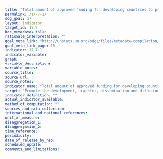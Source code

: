 ```yaml
---
title: "Total amount of approved funding for developing countries to promote the development, transfer, dissemination and diffusion of environmentally sound technologies"
permalink: /17-7-1/
sdg_goal: 17
layout: indicator
target_id: 17.7
has_metadata: false
rationale_interpretation: ""
goal_meta_link: "http://unstats.un.org/sdgs/files/metadata-compilation/Metadata-Goal-17.pdf"
goal_meta_link_page: 15
indicator: 17.7.1
indicator_variable: 
graph: 
variable_description: 
variable_notes: 
source_title: 
source_url: 
source_notes: 
indicator_name: "Total amount of approved funding for developing countries to promote the development, transfer, dissemination and diffusion of environmentally sound technologies"
target: "Promote the development, transfer, dissemination and diffusion of environmentally sound technologies to developing countries on favourable terms, including on concessional and preferential terms, as mutually agreed."
indicator_definition: ""
actual_indicator_available: 
method_of_computation: ""
sources_and_data_collection: 
international_and_national_references: 
unit_of_measure: 
disaggregation_1: 
disaggregation_2: 
time_reference: 
periodicity: 
date_of_release_by_nso: 
scheduled_update: 
comments_and_limitations: 
---
```


